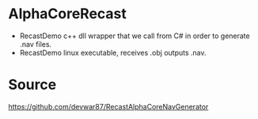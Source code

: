 # AlphaCoreRecast
- RecastDemo c++ dll wrapper that we call from C# in order to generate .nav files.
- RecastDemo linux executable, receives .obj outputs .nav.

# Source
https://github.com/devwar87/RecastAlphaCoreNavGenerator

